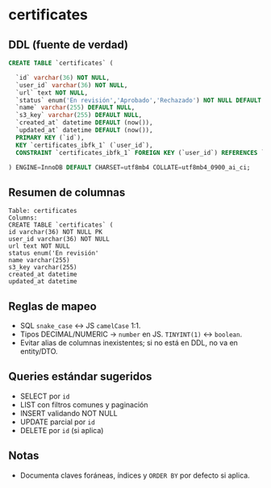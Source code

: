 # certificates

## DDL (fuente de verdad)
```sql
CREATE TABLE `certificates` (

  `id` varchar(36) NOT NULL,
  `user_id` varchar(36) NOT NULL,
  `url` text NOT NULL,
  `status` enum('En revisión','Aprobado','Rechazado') NOT NULL DEFAULT 'En revisión',
  `name` varchar(255) DEFAULT NULL,
  `s3_key` varchar(255) DEFAULT NULL,
  `created_at` datetime DEFAULT (now()),
  `updated_at` datetime DEFAULT (now()),
  PRIMARY KEY (`id`),
  KEY `certificates_ibfk_1` (`user_id`),
  CONSTRAINT `certificates_ibfk_1` FOREIGN KEY (`user_id`) REFERENCES `users` (`id`)

) ENGINE=InnoDB DEFAULT CHARSET=utf8mb4 COLLATE=utf8mb4_0900_ai_ci;
```

## Resumen de columnas
```
Table: certificates
Columns:
CREATE TABLE `certificates` (
id varchar(36) NOT NULL PK
user_id varchar(36) NOT NULL
url text NOT NULL
status enum('En revisión'
name varchar(255)
s3_key varchar(255)
created_at datetime
updated_at datetime
```

## Reglas de mapeo
- SQL `snake_case` ↔ JS `camelCase` 1:1.
- Tipos DECIMAL/NUMERIC → `number` en JS. `TINYINT(1)` ↔ `boolean`.
- Evitar alias de columnas inexistentes; si no está en DDL, no va en entity/DTO.

## Queries estándar sugeridos
- SELECT por `id`
- LIST con filtros comunes y paginación
- INSERT validando NOT NULL
- UPDATE parcial por `id`
- DELETE por `id` (si aplica)

## Notas
- Documenta claves foráneas, índices y `ORDER BY` por defecto si aplica.
